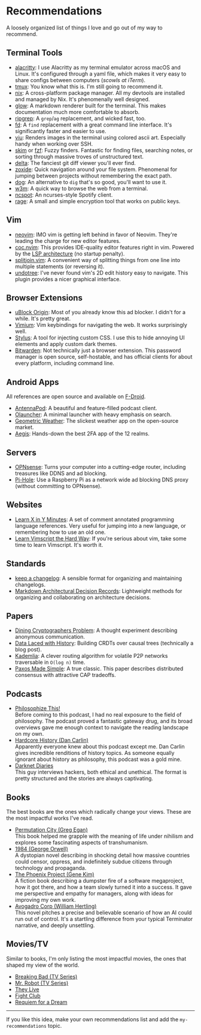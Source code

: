# Recommendations
A loosely organized list of things I love and go out of my way to recommend.

## Terminal Tools
- [alacritty](https://github.com/alacritty/alacritty): I use Alacritty as my terminal emulator across macOS and Linux. It's configured through a yaml file, which makes it very easy to share configs between computers (*scowls at iTerm*).
- [tmux](https://github.com/tmux/tmux): You know what this is. I'm still going to recommend it.
- [nix](https://nixos.org/): A cross-platform package manager. All my devtools are installed and managed by Nix. It's phenomenally well designed.
- [glow](https://github.com/charmbracelet/glow): A markdown renderer built for the terminal. This makes documentation much more comfortable to absorb.
- [ripgrep](https://github.com/BurntSushi/ripgrep): A `grep`/`ag` replacement, and wicked fast, too.
- [fd](https://github.com/sharkdp/fd): A `find` replacement with a great command line interface. It's significantly faster and easier to use.
- [viu](https://github.com/atanunq/viu): Renders images in the terminal using colored ascii art. Especially handy when working over SSH.
- [skim](https://github.com/lotabout/skim) or [fzf](https://github.com/junegunn/fzf): Fuzzy finders. Fantastic for finding files, searching notes, or sorting through massive troves of unstructured text.
- [delta](https://github.com/dandavison/delta): The fanciest git diff viewer you'll ever find.
- [zoxide](https://github.com/ajeetdsouza/zoxide): Quick navigation around your file system. Phenomenal for jumping between projects without remembering the exact path.
- [dog](https://github.com/ogham/dog/): An alternative to `dig` that's so good, you'll want to use it.
- [w3m](https://sourceforge.net/projects/w3m/): A quick way to browse the web from a terminal.
- [ncspot](https://github.com/hrkfdn/ncspot/): An ncurses-style Spotify client.
- [rage](https://github.com/str4d/rage): A small and simple encryption tool that works on public keys.

## Vim
- [neovim](https://github.com/neovim/neovim/): IMO vim is getting left behind in favor of Neovim. They're leading the charge for new editor features.
- [coc.nvim](https://github.com/neoclide/coc.nvim): This provides IDE-quality editor features right in vim. Powered by the [LSP
  architecture](https://microsoft.github.io/language-server-protocol/) (no startup penalty).
- [splitjoin.vim](https://github.com/AndrewRadev/splitjoin.vim): A convenient way of splitting things from one line into multiple statements (or reversing it).
- [undotree](https://github.com/mbbill/undotree): I've never found vim's 2D edit history easy to navigate. This plugin provides a nicer graphical interface.

## Browser Extensions
- [uBlock Origin](https://ublockorigin.com/): Most of you already know this ad blocker. I didn't for a while. It's pretty great.
- [Vimium](https://github.com/philc/vimium): Vim keybindings for navigating the web. It works surprisingly well.
- [Stylus](https://github.com/openstyles/stylus/): A tool for injecting custom CSS. I use this to hide annoying UI elements and apply custom dark themes.
- [Bitwarden](https://bitwarden.com/): Not technically just a browser extension. This password manager is open source, self-hostable, and has official clients for about every platform, including command line.

## Android Apps
All references are open source and available on [F-Droid](https://f-droid.org/).

- [AntennaPod](https://antennapod.org/): A beautiful and feature-filled podcast client.
- [Olauncher](https://github.com/tanujnotes/Olauncher): A minimal launcher with heavy emphasis on search.
- [Geometric Weather](https://github.com/WangDaYeeeeee/GeometricWeather): The slickest weather app on the open-source market.
- [Aegis](https://getaegis.app/): Hands-down the best 2FA app of the 12 realms.

## Servers
- [OPNsense](https://opnsense.org/): Turns your computer into a cutting-edge router, including treasures like DDNS and ad blocking.
- [Pi-Hole](https://pi-hole.net/): Use a Raspberry Pi as a network wide ad blocking DNS proxy (without committing to OPNsense).

## Websites
- [Learn X in Y Minutes](https://learnxinyminutes.com/): A set of comment annotated programming language references. Very useful for jumping into a new language, or remembering how to use an old one.
- [Learn Vimscript the Hard Way](https://learnvimscriptthehardway.stevelosh.com/): If you're serious about vim, take some time to learn Vimscript. It's worth it.

## Standards
- [keep a changelog](https://keepachangelog.com/en/1.0.0/): A sensible format for organizing and maintaining changelogs.
- [Markdown Architectural Decision Records](https://adr.github.io/madr/): Lightweight methods for organizing and collaborating on architecture decisions.

## Papers
- [Dining Cryptographers Problem](http://www.cs.utoronto.ca/~sgorbunov/publications/diningCrypto.pdf): A thought experiment describing anonymous communication.
- [Data Laced with History](http://archagon.net/blog/2018/03/24/data-laced-with-history/): Building CRDTs over causal trees (technically a blog post).
- [Kademlia](http://www.scs.stanford.edu/~dm/home/papers/kpos.pdf): A clever routing algorithm for volatile P2P networks traversable in `O(log n)` time.
- [Paxos Made Simple](http://lamport.azurewebsites.net/pubs/paxos-simple.pdf): A true classic. This paper describes distributed consensus with attractive CAP tradeoffs.

## Podcasts
- [Philosophize This!](https://www.philosophizethis.org/)<br />
  Before coming to this podcast, I had no real exposure to the field of philosophy. The podcast proved a fantastic gateway drug, and its broad overviews gave me enough context to navigate the reading landscape on my own.
- [Hardcore History (Dan Carlin)](https://www.dancarlin.com/hardcore-history-series/)<br />
  Apparently everyone knew about this podcast except me. Dan Carlin gives incredible renditions of history topics. As someone equally ignorant about history as philosophy, this podcast was a gold mine.
- [Darknet Diaries](https://darknetdiaries.com/)<br />
  This guy interviews hackers, both ethical and unethical. The format is pretty structured and the stories are always captivating.

## Books
The best books are the ones which radically change your views. These are the most impactful works I've read.

- [Permutation City (Greg Egan)](https://en.wikipedia.org/wiki/Permutation_City)<br />
  This book helped me grapple with the meaning of life under nihilism and explores some fascinating aspects of transhumanism.
- [1984 (George Orwell)](https://en.wikipedia.org/wiki/Nineteen_Eighty-Four)<br />
  A dystopian novel describing in shocking detail how massive countries could censor, oppress, and indefinitely subdue citizens through technology and propaganda.
- [The Phoenix Project (Gene Kim)](https://www.barnesandnoble.com/w/the-phoenix-project-gene-kim/1115141434)<br />
  A fiction book describing a dumpster fire of a software megaproject, how it got there, and how a team slowly turned it into a success. It gave me perspective and empathy for managers, along with ideas for improving my own work.
- [Avogadro Corp (William Hertling)](http://avogadrocorp.com/)<br />
  This novel pitches a precise and believable scenario of how an AI could run out of control. It's a startling difference from your typical Terminator narrative, and deeply unsettling.

## Movies/TV
Similar to books, I'm only listing the most impactful movies, the ones that shaped my view of the world.

- [Breaking Bad (TV Series)](https://www.imdb.com/title/tt0903747/)
- [Mr. Robot (TV Series)](https://www.imdb.com/title/tt4158110/)
- [They Live](https://www.imdb.com/title/tt0096256/)
- [Fight Club](https://www.imdb.com/title/tt0137523/)
- [Requiem for a Dream](https://www.imdb.com/title/tt0180093/)

---

If you like this idea, make your own recommendations list and add the `my-recommendations` topic.

